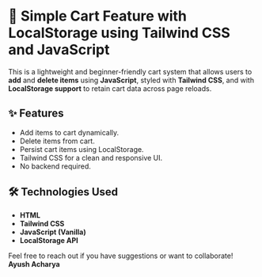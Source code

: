 # 🛒 Simple Cart Feature with LocalStorage using Tailwind CSS and JavaScript

This is a lightweight and beginner-friendly cart system that allows users to **add** and **delete items** using **JavaScript**, styled with **Tailwind CSS**, and with **LocalStorage support** to retain cart data across page reloads.

## ✨ Features

- Add items to cart dynamically.
- Delete items from cart.
- Persist cart items using LocalStorage.
- Tailwind CSS for a clean and responsive UI.
- No backend required.

## 🛠️ Technologies Used

- **HTML**
- **Tailwind CSS**
- **JavaScript (Vanilla)**
- **LocalStorage API**

Feel free to reach out if you have suggestions or want to collaborate!  
**Ayush Acharya**
